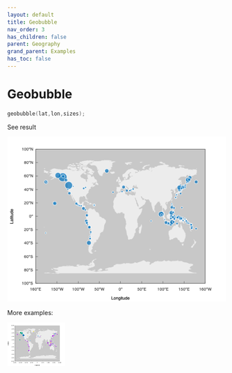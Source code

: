 ```yaml
---
layout: default
title: Geobubble
nav_order: 3
has_children: false
parent: Geography
grand_parent: Examples
has_toc: false
---
```

# Geobubble

```cpp
geobubble(lat,lon,sizes);
```


See result

[![example_geobubble_1](geobubble/geobubble_1.png)](https://github.com/alandefreitas/matplotplusplus/blob/master/examples/geography/geobubble/geobubble_1.cpp)

More examples:
    
[![example_geobubble_2](geobubble/geobubble_2_thumb.png)](https://github.com/alandefreitas/matplotplusplus/blob/master/examples/geography/geobubble/geobubble_2.cpp)

  




<!-- Generated with mdsplit: https://github.com/alandefreitas/mdsplit -->
